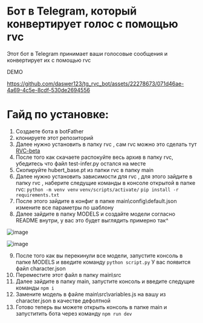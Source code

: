 # Бот в Telegram, который конвертирует голос с помощью rvc

Этот бот в Telegram принимает ваши голосовые сообщения и конвертирует их с помощью rvc

DEMO

https://github.com/daswer123/tg_rvc_bot/assets/22278673/071d46ae-4a69-4c5e-8cdf-530de2694556

# Гайд по установке:
1) Создаете бота в botFather
2) клонируете этот репозиторий
3) Далее нужно установить в папку rvc , сам rvc можно это сделать тут [RVC-beta](https://huggingface.co/lj1995/VoiceConversionWebUI/resolve/main/RVC-beta.7z)
4) После того как скачаете распокуйте весь архив в папку rvc, убедитесь что файл test-infer.py остался на месте
5) Скопируйте hubert_base.pt из папки rvc в папку main
6) Далее нужно установить зависимости для rvc , для этого зайдите в папку rvc , наберите следущие команды в консоле открытой в папке rvc:
`python -m venv venv`
`venv/scripts/activate/`
`pip install -r requirements.txt`
7) После этого зайдите в конфиг в папке main\config\default.json измените все параметры по шаблону
8) Далее зайдите в папку MODELS и создайте модели согласно README внутри, у вас это будет выглядить примерно так^

![image](https://github.com/daswer123/tg_rvc_bot/assets/22278673/452d770b-1a53-4005-9e8f-9c539f6d3175)

![image](https://github.com/daswer123/tg_rvc_bot/assets/22278673/37bdb8f7-e162-4ed7-bd13-033657338342)

9) После того как вы перекинули все модели, запустите консоль в папке MODELS и введите команду
`python script.py`
У вас появится файл character.json
10) Переместите этот файл в папку main\src
11) Далее зайдите в  папку main, запустите консоль и введите следущие команды
`npm i`
12) Замените модель в файле main\src\variables.js на вашу из character.json в качестве дефолтной 
13) Готово теперь вы можете открыть консоль в папке main и запуститить бота через команду `npm run dev`


